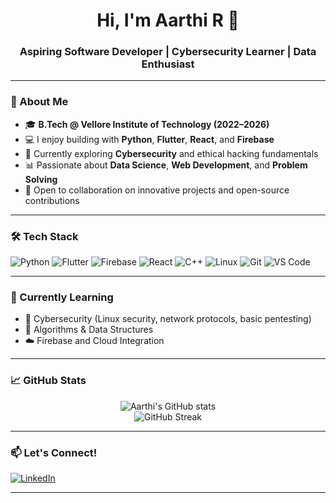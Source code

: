 <h1 align="center">Hi, I'm Aarthi R 👋</h1>
<h3 align="center">Aspiring Software Developer | Cybersecurity Learner | Data Enthusiast</h3>

---

### 🚀 About Me
- 🎓 **B.Tech @ Vellore Institute of Technology (2022–2026)**
- 💻 I enjoy building with **Python**, **Flutter**, **React**, and **Firebase**
- 🔐 Currently exploring **Cybersecurity** and ethical hacking fundamentals
- 📊 Passionate about **Data Science**, **Web Development**, and **Problem Solving**
- 🤝 Open to collaboration on innovative projects and open-source contributions

---

### 🛠️ Tech Stack
![Python](https://img.shields.io/badge/-Python-3776AB?style=flat&logo=python&logoColor=white)
![Flutter](https://img.shields.io/badge/-Flutter-02569B?style=flat&logo=flutter)
![Firebase](https://img.shields.io/badge/-Firebase-FFCA28?style=flat&logo=firebase&logoColor=black)
![React](https://img.shields.io/badge/-React-20232A?style=flat&logo=react)
![C++](https://img.shields.io/badge/-C++-00599C?style=flat&logo=c%2B%2B&logoColor=white)
![Linux](https://img.shields.io/badge/-Linux-FCC624?style=flat&logo=linux&logoColor=black)
![Git](https://img.shields.io/badge/-Git-F05032?style=flat&logo=git&logoColor=white)
![VS Code](https://img.shields.io/badge/-VSCode-007ACC?style=flat&logo=visual-studio-code)

---

### 🧠 Currently Learning
- 🔐 Cybersecurity (Linux security, network protocols, basic pentesting)
- 🧮 Algorithms & Data Structures
- ☁️ Firebase and Cloud Integration

---

### 📈 GitHub Stats
<p align="center">
  <img src="https://github-readme-stats.vercel.app/api?username=aarthir05&show_icons=true&theme=radical" alt="Aarthi's GitHub stats" />
  <br/>
  <img src="https://github-readme-streak-stats.herokuapp.com?user=aarthir05&theme=radical&hide_border=false" alt="GitHub Streak" />
</p>

---

### 📫 Let's Connect!
[![LinkedIn](https://img.shields.io/badge/-LinkedIn-0A66C2?style=flat&logo=linkedin&logoColor=white)](https://www.linkedin.com/in/aarthir05/)

---
